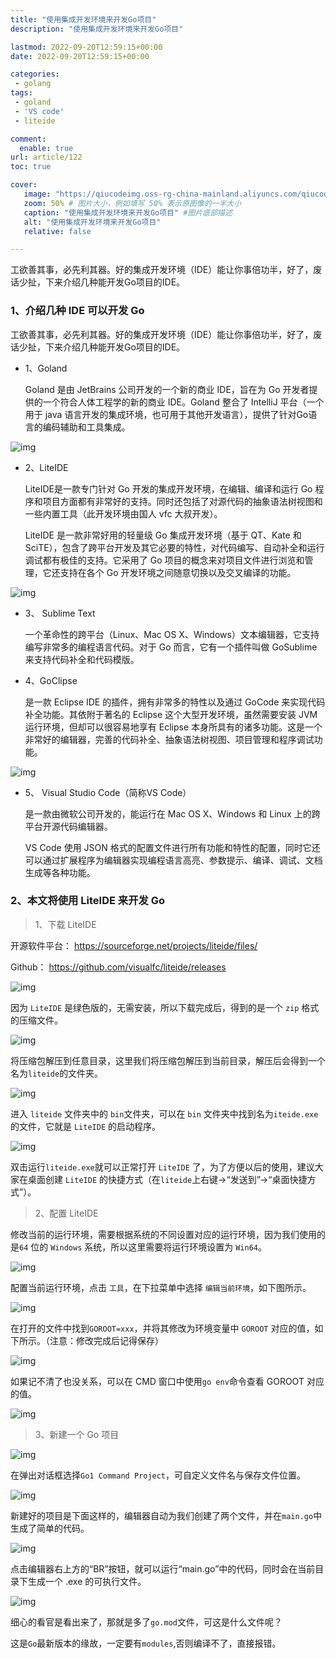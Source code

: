 ```yaml
---
title: "使用集成开发环境来开发Go项目"
description: "使用集成开发环境来开发Go项目"

lastmod: 2022-09-20T12:59:15+00:00
date: 2022-09-20T12:59:15+00:00

categories:
 - golang
tags:
 - goland
 - 'VS code'
 - liteide

comment:
  enable: true
url: article/122
toc: true

cover:
   image: "https://qiucodeimg.oss-rg-china-mainland.aliyuncs.com/qiucode2020/1663677237629.png" #图片路径例如：posts/tech/123/123.png
   zoom: 50% # 图片大小，例如填写 50% 表示原图像的一半大小
   caption: "使用集成开发环境来开发Go项目" #图片底部描述
   alt: "使用集成开发环境来开发Go项目"
   relative: false

---
```


工欲善其事，必先利其器。好的集成开发环境（IDE）能让你事倍功半，好了，废话少扯，下来介绍几种能开发Go项目的IDE。

<!--more-->

### 1、介绍几种 IDE 可以开发 Go

工欲善其事，必先利其器。好的集成开发环境（IDE）能让你事倍功半，好了，废话少扯，下来介绍几种能开发Go项目的IDE。

- 1、Goland

  Goland 是由 JetBrains 公司开发的一个新的商业 IDE，旨在为 Go 开发者提供的一个符合人体工程学的新的商业 IDE。Goland 整合了 IntelliJ 平台（一个用于 java 语言开发的集成环境，也可用于其他开发语言），提供了针对Go语言的编码辅助和工具集成。

![img](https://qiucodeimg.oss-rg-china-mainland.aliyuncs.com/qiucode2020/1663677237629.png)

- 2、LiteIDE

  LiteIDE是一款专门针对 Go 开发的集成开发环境，在编辑、编译和运行 Go 程序和项目方面都有非常好的支持。同时还包括了对源代码的抽象语法树视图和一些内置工具（此开发环境由国人 vfc 大叔开发）。

  LiteIDE 是一款非常好用的轻量级 Go 集成开发环境（基于 QT、Kate 和 SciTE），包含了跨平台开发及其它必要的特性，对代码编写、自动补全和运行调试都有极佳的支持。它采用了 Go 项目的概念来对项目文件进行浏览和管理，它还支持在各个 Go 开发环境之间随意切换以及交叉编译的功能。

![img](https://qiucodeimg.oss-rg-china-mainland.aliyuncs.com/qiucode2020/1663677338809.png)

- 3、 Sublime Text

  一个革命性的跨平台（Linux、Mac OS X、Windows）文本编辑器，它支持编写非常多的编程语言代码。对于 Go 而言，它有一个插件叫做 GoSublime 来支持代码补全和代码模版。

- 4、GoClipse

  是一款 Eclipse IDE 的插件，拥有非常多的特性以及通过 GoCode 来实现代码补全功能。其依附于著名的 Eclipse 这个大型开发环境，虽然需要安装 JVM 运行环境，但却可以很容易地享有 Eclipse 本身所具有的诸多功能。这是一个非常好的编辑器，完善的代码补全、抽象语法树视图、项目管理和程序调试功能。

![img](https://qiucodeimg.oss-rg-china-mainland.aliyuncs.com/qiucode2020/1663677418424.png)

- 5、 Visual Studio Code（简称VS Code）

  是一款由微软公司开发的，能运行在 Mac OS X、Windows 和 Linux 上的跨平台开源代码编辑器。

  VS Code 使用 JSON 格式的配置文件进行所有功能和特性的配置，同时它还可以通过扩展程序为编辑器实现编程语言高亮、参数提示、编译、调试、文档生成等各种功能。

### 2、本文将使用 LiteIDE 来开发 Go

> 1、下载 LiteIDE

开源软件平台： https://sourceforge.net/projects/liteide/files/

Github： https://github.com/visualfc/liteide/releases

![img](https://qiucodeimg.oss-rg-china-mainland.aliyuncs.com/qiucode2020/1663677836902.png)

因为 `LiteIDE` 是绿色版的，无需安装，所以下载完成后，得到的是一个 `zip` 格式的压缩文件。

![img](https://qiucodeimg.oss-rg-china-mainland.aliyuncs.com/qiucode2020/1663677967426.png)

将压缩包解压到任意目录，这里我们将压缩包解压到当前目录，解压后会得到一个名为`liteide`的文件夹。

![img](https://qiucodeimg.oss-rg-china-mainland.aliyuncs.com/qiucode2020/1663678023182.png)

进入 `liteide` 文件夹中的 `bin`文件夹，可以在 `bin` 文件夹中找到名为`iteide.exe`的文件，它就是 `LiteIDE` 的启动程序。

![img](https://qiucodeimg.oss-rg-china-mainland.aliyuncs.com/qiucode2020/1663678075089.png)

双击运行`liteide.exe`就可以正常打开 `LiteIDE` 了，为了方便以后的使用，建议大家在桌面创建 `LiteIDE` 的快捷方式（在`liteide`上右键→“发送到”→“桌面快捷方式”）。

> 2、配置 LiteIDE

修改当前的运行环境，需要根据系统的不同设置对应的运行环境，因为我们使用的是`64` 位的 `Windows` 系统，所以这里需要将运行环境设置为 `Win64`。

![img](https://qiucodeimg.oss-rg-china-mainland.aliyuncs.com/qiucode2020/1663678138137.png)

配置当前运行环境，点击 `工具`，在下拉菜单中选择 `编辑当前环境`，如下图所示。

![img](https://qiucodeimg.oss-rg-china-mainland.aliyuncs.com/qiucode2020/1663678193247.png)

在打开的文件中找到`GOROOT=xxx`，并将其修改为环境变量中 `GOROOT` 对应的值，如下所示。（注意：修改完成后记得保存）

![img](https://qiucodeimg.oss-rg-china-mainland.aliyuncs.com/qiucode2020/1663678239315.png)

如果记不清了也没关系，可以在 CMD 窗口中使用`go env`命令查看 GOROOT 对应的值。

![img](https://qiucodeimg.oss-rg-china-mainland.aliyuncs.com/qiucode2020/1663678286841.png)

> 3、新建一个 Go 项目

![img](https://qiucodeimg.oss-rg-china-mainland.aliyuncs.com/qiucode2020/1663678417848.jpg)

在弹出对话框选择`Go1 Command Project`，可自定义文件名与保存文件位置。

![img](https://qiucodeimg.oss-rg-china-mainland.aliyuncs.com/qiucode2020/1663678482657.jpg)

新建好的项目是下面这样的，编辑器自动为我们创建了两个文件，并在`main.go`中生成了简单的代码。

![img](https://qiucodeimg.oss-rg-china-mainland.aliyuncs.com/qiucode2020/1663678574755.png)

点击编辑器右上方的“BR”按钮，就可以运行“main.go”中的代码，同时会在当前目录下生成一个 .exe 的可执行文件。

![img](https://qiucodeimg.oss-rg-china-mainland.aliyuncs.com/qiucode2020/1663678633232.png)

细心的看官是看出来了，那就是多了`go.mod`文件，可这是什么文件呢？

这是`Go`最新版本的缘故，一定要有`modules`,否则编译不了，直接报错。